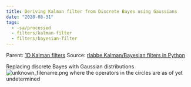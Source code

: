 ```yaml
---
title: Deriving Kalman filter from Discrete Bayes using Gaussians
date: "2020-08-31"
tags:
  - -sa/processed
  - filters/kalman-filter
  - filters/bayesian-filter
---
```


Parent: [1D Kalman filters](1d-kalman-filters.md)
Source: [rlabbe Kalman/Bayesian filters in Python](rlabbe-kalman_bayesian-filters-in-python.md)

Replacing discrete Bayes with Gaussian distributions
![unknown_filename.png](./_resources/Deriving_Kalman_filter_from_Discrete_Bayes_using_Gaussians.resources/unknown_filename.png)
where the operators in the circles are as of yet undetermined

